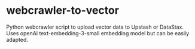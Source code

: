 # webcrawler-to-vector
Python webcrawler script to upload vector data to Upstash or DataStax. Uses openAI text-embedding-3-small embedding model but can be easily adapted.
